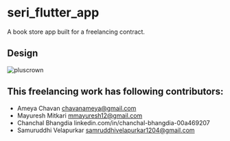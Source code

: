 # seri_flutter_app

A book store app built for a freelancing contract.

## Design

![pluscrown](https://user-images.githubusercontent.com/55220837/126148819-81b8440a-bd39-47f3-b595-8b36f1f80ab1.jpg)

## This freelancing work has following contributors:
- Ameya Chavan chavanameya@gmail.com
- Mayuresh Mitkari mmayuresh12@gmail.com
- Chanchal Bhangdia linkedin.com/in/chanchal-bhangdia-00a469207
- Samuruddhi Velapurkar samruddhivelapurkar1204@gmail.com
